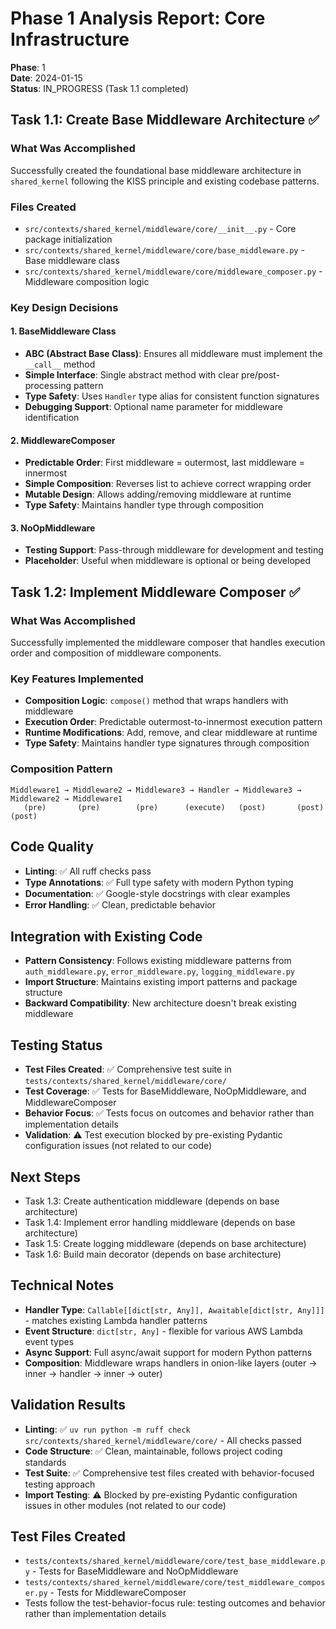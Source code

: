 # Phase 1 Analysis Report: Core Infrastructure

**Phase**: 1  
**Date**: 2024-01-15  
**Status**: IN_PROGRESS (Task 1.1 completed)

## Task 1.1: Create Base Middleware Architecture ✅

### What Was Accomplished
Successfully created the foundational base middleware architecture in `shared_kernel` following the KISS principle and existing codebase patterns.

### Files Created
- `src/contexts/shared_kernel/middleware/core/__init__.py` - Core package initialization
- `src/contexts/shared_kernel/middleware/core/base_middleware.py` - Base middleware class
- `src/contexts/shared_kernel/middleware/core/middleware_composer.py` - Middleware composition logic

### Key Design Decisions

#### 1. BaseMiddleware Class
- **ABC (Abstract Base Class)**: Ensures all middleware must implement the `__call__` method
- **Simple Interface**: Single abstract method with clear pre/post-processing pattern
- **Type Safety**: Uses `Handler` type alias for consistent function signatures
- **Debugging Support**: Optional name parameter for middleware identification

#### 2. MiddlewareComposer
- **Predictable Order**: First middleware = outermost, last middleware = innermost
- **Simple Composition**: Reverses list to achieve correct wrapping order
- **Mutable Design**: Allows adding/removing middleware at runtime
- **Type Safety**: Maintains handler type through composition

#### 3. NoOpMiddleware
- **Testing Support**: Pass-through middleware for development and testing
- **Placeholder**: Useful when middleware is optional or being developed

## Task 1.2: Implement Middleware Composer ✅

### What Was Accomplished
Successfully implemented the middleware composer that handles execution order and composition of middleware components.

### Key Features Implemented
- **Composition Logic**: `compose()` method that wraps handlers with middleware
- **Execution Order**: Predictable outermost-to-innermost execution pattern
- **Runtime Modifications**: Add, remove, and clear middleware at runtime
- **Type Safety**: Maintains handler type signatures through composition

### Composition Pattern
```
Middleware1 → Middleware2 → Middleware3 → Handler → Middleware3 → Middleware2 → Middleware1
   (pre)       (pre)        (pre)      (execute)   (post)       (post)       (post)
```

## Code Quality
- **Linting**: ✅ All ruff checks pass
- **Type Annotations**: ✅ Full type safety with modern Python typing
- **Documentation**: ✅ Google-style docstrings with clear examples
- **Error Handling**: ✅ Clean, predictable behavior

## Integration with Existing Code
- **Pattern Consistency**: Follows existing middleware patterns from `auth_middleware.py`, `error_middleware.py`, `logging_middleware.py`
- **Import Structure**: Maintains existing import patterns and package structure
- **Backward Compatibility**: New architecture doesn't break existing middleware

## Testing Status
- **Test Files Created**: ✅ Comprehensive test suite in `tests/contexts/shared_kernel/middleware/core/`
- **Test Coverage**: ✅ Tests for BaseMiddleware, NoOpMiddleware, and MiddlewareComposer
- **Behavior Focus**: ✅ Tests focus on outcomes and behavior rather than implementation details
- **Validation**: ⚠️ Test execution blocked by pre-existing Pydantic configuration issues (not related to our code)

## Next Steps
- Task 1.3: Create authentication middleware (depends on base architecture)
- Task 1.4: Implement error handling middleware (depends on base architecture)
- Task 1.5: Create logging middleware (depends on base architecture)
- Task 1.6: Build main decorator (depends on base architecture)

## Technical Notes
- **Handler Type**: `Callable[[dict[str, Any]], Awaitable[dict[str, Any]]]` - matches existing Lambda handler patterns
- **Event Structure**: `dict[str, Any]` - flexible for various AWS Lambda event types
- **Async Support**: Full async/await support for modern Python patterns
- **Composition**: Middleware wraps handlers in onion-like layers (outer → inner → handler → inner → outer)

## Validation Results
- **Linting**: ✅ `uv run python -m ruff check src/contexts/shared_kernel/middleware/core/` - All checks passed
- **Code Structure**: ✅ Clean, maintainable, follows project coding standards
- **Test Suite**: ✅ Comprehensive test files created with behavior-focused testing approach
- **Import Testing**: ⚠️ Blocked by pre-existing Pydantic configuration issues in other modules (not related to our code)

## Test Files Created
- `tests/contexts/shared_kernel/middleware/core/test_base_middleware.py` - Tests for BaseMiddleware and NoOpMiddleware
- `tests/contexts/shared_kernel/middleware/core/test_middleware_composer.py` - Tests for MiddlewareComposer
- Tests follow the test-behavior-focus rule: testing outcomes and behavior rather than implementation details 